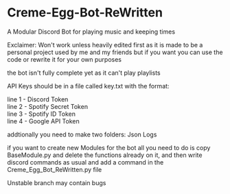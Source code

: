 # Creme-Egg-Bot-ReWritten
A Modular Discord Bot for playing music and keeping times

Exclaimer:
Won't work unless heavily edited first as it is made to be a personal project used by me and my friends
but if you want you can use the code or rewrite it for your own purposes

the bot isn't fully complete yet as it can't play playlists

API Keys should be in a file called key.txt with the format:

line 1 - Discord Token<br>
line 2 - Spotify Secret Token<br>
line 3 - Spotify ID Token<br>
line 4 - Google API Token<br>


addtionally you need to make two folders:
Json
Logs

if you want to create new Modules for the bot all you need to do is copy BaseModule.py and delete the functions already on it, and then write discord commands as usual and add a command in the Creme_Egg_Bot_ReWritten.py file


Unstable branch may contain bugs
